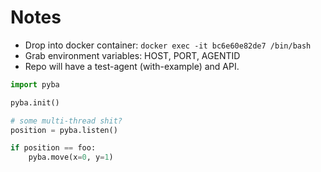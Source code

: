 # Notes
* Drop into docker container: `docker exec -it bc6e60e82de7 /bin/bash`
* Grab environment variables: HOST, PORT, AGENTID
* Repo will have a test-agent (with-example) and API.


```python
import pyba

pyba.init()

# some multi-thread shit?
position = pyba.listen()

if position == foo:
    pyba.move(x=0, y=1)
```
